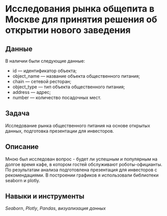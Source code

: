 # Исследования рынка общепита в Москве для принятия решения об открытии нового заведения


## Данные

В наличии были следующие данные:

- id — идентификатор объекта;
- object_name — название объекта общественного питания;
- chain — сетевой ресторан;
- object_type — тип объекта общественного питания;
- address — адрес;
- number — количество посадочных мест.

## Задача

Исследование рынка общественного питания на основе открытых данных, подготовка презентации для инвесторов.  

## Описание

Мною был исследован вопрос - будет ли успешным и популярным на долгое время кафе, в котором гостей обслуживают роботы-официанты. По результатам анализа подготовлена презентация для инвесторов с рекомендациями. В построении графиков я использовали библиотеки seaborn и plotly. 

## Навыки и инструменты
*Seaborn*, *Plotly*, *Pandas*, *визуализация данных*
